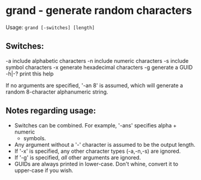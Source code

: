 grand - generate random characters
==================================

Usage: `grand [-switches] [length]`

Switches:
---------
 -a     include alphabetic characters
 -n     include numeric characters
 -s     include symbol characters
 -x     generate hexadecimal characters
 -g     generate a GUID
 -h|-?  print this help

If no arguments are specified, '-an 8' is assumed, which will generate a
random 8-character alphanumeric string.

Notes regarding usage:
----------------------
 * Switches can be combined. For example, '-ans' specifies alpha + numeric
   + symbols.
 * Any argument without a '-' character is assumed to be the output length.
 * If '-x' is specified, any other character types (-a,-n,-s) are ignored.
 * If '-g' is specified, *all* other arguments are ignored.
 * GUIDs are always printed in lower-case. Don't whine, convert it to
   upper-case if you wish.

